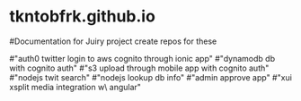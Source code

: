 # tkntobfrk.github.io

#Documentation for Juiry project create repos for these

#"auth0 twitter login to aws cognito through ionic app"
#"dynamodb db with cognito auth"
#"s3 upload through mobile app with cognito auth"
#"nodejs twit search"
#"nodejs lookup db info"
#"admin approve app"
#"xui xsplit media integration w\ angular"

